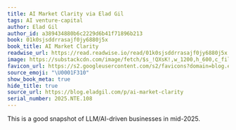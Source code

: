 ```yaml
---
title: AI Market Clarity via Elad Gil
tags: AI venture-capital
author: Elad Gil
author_id: a389434880b6c2229d6b41f71896b213
book: 01k0sjsddrrasajf0jy6880j5x
book_title: AI Market Clarity
readwise_url: https://read.readwise.io/read/01k0sjsddrrasajf0jy6880j5x
image: https://substackcdn.com/image/fetch/$s_!QXsK!,w_1200,h_600,c_fill,f_jpg,q_auto:good,fl_progressive:steep,g_auto/https%3A%2F%2Fsubstack-post-media.s3.amazonaws.com%2Fpublic%2Fimages%2F96de5704-be21-4218-b8d5-5f7c5dd17af5_1734x796.png
favicon_url: https://s2.googleusercontent.com/s2/favicons?domain=blog.eladgil.com
source_emoji: "\U0001F310"
show_book_meta: true
hide_title: true
source_url: https://blog.eladgil.com/p/ai-market-clarity
serial_number: 2025.NTE.108
---
```

This is a good snapshot of LLM/AI-driven businesses in mid-2025.